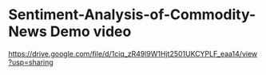 # Sentiment-Analysis-of-Commodity-News Demo video
https://drive.google.com/file/d/1ciq_zR49l9W1Hjt2501UKCYPLF_eaa14/view?usp=sharing

